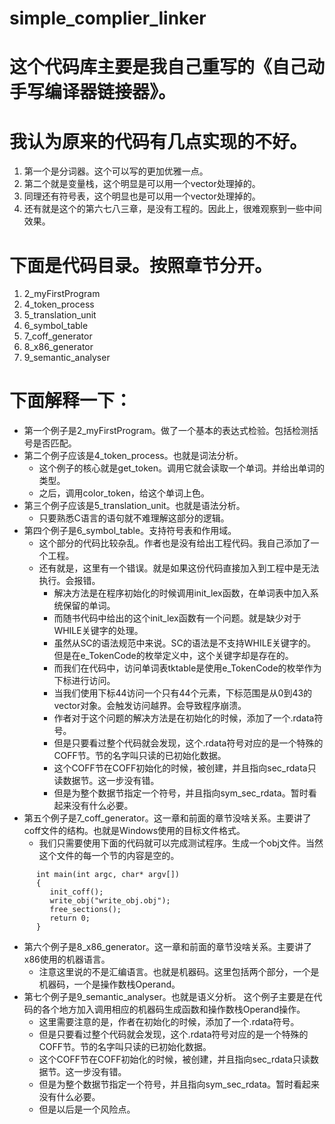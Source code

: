 # simple_complier_linker

# 这个代码库主要是我自己重写的《自己动手写编译器链接器》。
# 我认为原来的代码有几点实现的不好。
1.  第一个是分词器。这个可以写的更加优雅一点。
2.  第二个就是变量栈，这个明显是可以用一个vector<string>处理掉的。
3.  同理还有符号表，这个明显也是可以用一个vector<Symbol>处理掉的。
4.  还有就是这个的第六七八三章，是没有工程的。因此上，很难观察到一些中间效果。

# 下面是代码目录。按照章节分开。
1. 2_myFirstProgram
2. 4_token_process
3. 5_translation_unit
4. 6_symbol_table
5. 7_coff_generator
6. 8_x86_generator
7. 9_semantic_analyser

# 下面解释一下：
*  第一个例子是2_myFirstProgram。做了一个基本的表达式检验。包括检测括号是否匹配。
*  第二个例子应该是4_token_process。也就是词法分析。
   - 这个例子的核心就是get_token。调用它就会读取一个单词。并给出单词的类型。
   - 之后，调用color_token，给这个单词上色。
* 第三个例子应该是5_translation_unit。也就是语法分析。
   - 只要熟悉C语言的语句就不难理解这部分的逻辑。
* 第四个例子是6_symbol_table。支持符号表和作用域。
   - 这个部分的代码比较杂乱。作者也是没有给出工程代码。我自己添加了一个工程。
   - 还有就是，这里有一个错误。就是如果这份代码直接加入到工程中是无法执行。会报错。
     - 解决方法是在程序初始化的时候调用init_lex函数，在单词表中加入系统保留的单词。
     - 而随书代码中给出的这个init_lex函数有一个问题。就是缺少对于WHILE关键字的处理。
     - 虽然从SC的语法规范中来说。SC的语法是不支持WHILE关键字的。但是在e_TokenCode的枚举定义中，这个关键字却是存在的。
     - 而我们在代码中，访问单词表tktable是使用e_TokenCode的枚举作为下标进行访问。
     - 当我们使用下标44访问一个只有44个元素，下标范围是从0到43的vector对象。会触发访问越界。会导致程序崩溃。
     - 作者对于这个问题的解决方法是在初始化的时候，添加了一个.rdata符号。
     - 但是只要看过整个代码就会发现，这个.rdata符号对应的是一个特殊的COFF节。节的名字叫只读的已初始化数据。
     - 这个COFF节在COFF初始化的时候，被创建，并且指向sec_rdata只读数据节。这一步没有错。
     - 但是为整个数据节指定一个符号，并且指向sym_sec_rdata。暂时看起来没有什么必要。
* 第五个例子是7_coff_generator。这一章和前面的章节没啥关系。主要讲了coff文件的结构。也就是Windows使用的目标文件格式。
     - 我们只需要使用下面的代码就可以完成测试程序。生成一个obj文件。当然这个文件的每一个节的内容是空的。
```
      int main(int argc, char* argv[])
      {
         init_coff();
         write_obj("write_obj.obj"); 
         free_sections();
         return 0;
      }
```
* 第六个例子是8_x86_generator。这一章和前面的章节没啥关系。主要讲了x86使用的机器语言。
   - 注意这里说的不是汇编语言。也就是机器码。这里包括两个部分，一个是机器码，一个是操作数栈Operand。
* 第七个例子是9_semantic_analyser。也就是语义分析。
  这个例子主要是在代码的各个地方加入调用相应的机器码生成函数和操作数栈Operand操作。
   - 这里需要注意的是，作者在初始化的时候，添加了一个.rdata符号。
   - 但是只要看过整个代码就会发现，这个.rdata符号对应的是一个特殊的COFF节。节的名字叫只读的已初始化数据。
   - 这个COFF节在COFF初始化的时候，被创建，并且指向sec_rdata只读数据节。这一步没有错。
   - 但是为整个数据节指定一个符号，并且指向sym_sec_rdata。暂时看起来没有什么必要。
   - 但是以后是一个风险点。
